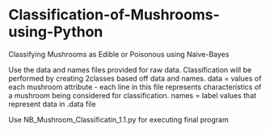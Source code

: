 # Classification-of-Mushrooms-using-Python
Classifying Mushrooms as Edible or Poisonous using Naive-Bayes

Use the data and names files provided for raw data. Classification will be performed by creating 2classes based off data and names. 
data = values of each mushroom attribute - each line in this file represents characteristics of a mushroom being considered for classification.
names = label values that represent data in .data file 

Use NB_Mushroom_Classificatin_1.1.py for executing final program 

